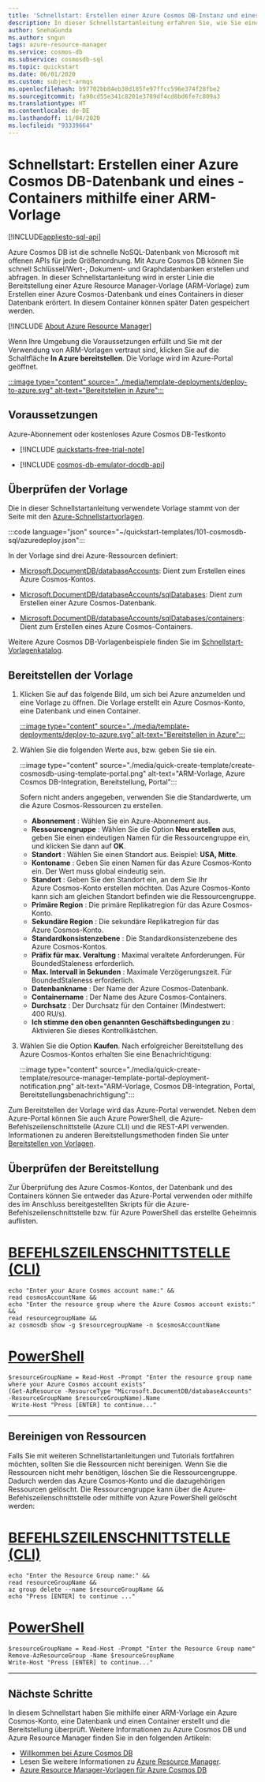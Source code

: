```yaml
---
title: 'Schnellstart: Erstellen einer Azure Cosmos DB-Instanz und eines Containers mit einer Azure Resource Manager-Vorlage'
description: In dieser Schnellstartanleitung erfahren Sie, wie Sie eine Azure Cosmos-Datenbank und einen Container mit einer Azure Resource Manager-Vorlage erstellen.
author: SnehaGunda
ms.author: sngun
tags: azure-resource-manager
ms.service: cosmos-db
ms.subservice: cosmosdb-sql
ms.topic: quickstart
ms.date: 06/01/2020
ms.custom: subject-armqs
ms.openlocfilehash: b97702bb84eb38d185fe97ffcc596e374f28fbe2
ms.sourcegitcommit: fa90cd55e341c8201e3789df4cd8bd6fe7c809a3
ms.translationtype: HT
ms.contentlocale: de-DE
ms.lasthandoff: 11/04/2020
ms.locfileid: "93339664"
---
```

# <a name="quickstart-create-an-azure-cosmos-db-and-a-container-by-using-an-arm-template"></a>Schnellstart: Erstellen einer Azure Cosmos DB-Datenbank und eines -Containers mithilfe einer ARM-Vorlage
[!INCLUDE[appliesto-sql-api](includes/appliesto-sql-api.md)]

Azure Cosmos DB ist die schnelle NoSQL-Datenbank von Microsoft mit offenen APIs für jede Größenordnung. Mit Azure Cosmos DB können Sie schnell Schlüssel/Wert-, Dokument- und Graphdatenbanken erstellen und abfragen. In dieser Schnellstartanleitung wird in erster Linie die Bereitstellung einer Azure Resource Manager-Vorlage (ARM-Vorlage) zum Erstellen einer Azure Cosmos-Datenbank und eines Containers in dieser Datenbank erörtert. In diesem Container können später Daten gespeichert werden.

[!INCLUDE [About Azure Resource Manager](../../includes/resource-manager-quickstart-introduction.md)]

Wenn Ihre Umgebung die Voraussetzungen erfüllt und Sie mit der Verwendung von ARM-Vorlagen vertraut sind, klicken Sie auf die Schaltfläche **In Azure bereitstellen**. Die Vorlage wird im Azure-Portal geöffnet.

[:::image type="content" source="../media/template-deployments/deploy-to-azure.svg" alt-text="Bereitstellen in Azure":::](https://portal.azure.com/#create/Microsoft.Template/uri/https%3A%2F%2Fraw.githubusercontent.com%2FAzure%2Fazure-quickstart-templates%2Fmaster%2F101-cosmosdb-sql%2Fazuredeploy.json)

## <a name="prerequisites"></a>Voraussetzungen

Azure-Abonnement oder kostenloses Azure Cosmos DB-Testkonto

- [!INCLUDE [quickstarts-free-trial-note](../../includes/quickstarts-free-trial-note.md)]

- [!INCLUDE [cosmos-db-emulator-docdb-api](../../includes/cosmos-db-emulator-docdb-api.md)]

## <a name="review-the-template"></a>Überprüfen der Vorlage

Die in dieser Schnellstartanleitung verwendete Vorlage stammt von der Seite mit den [Azure-Schnellstartvorlagen](https://azure.microsoft.com/resources/templates/101-cosmosdb-sql/).

:::code language="json" source="~/quickstart-templates/101-cosmosdb-sql/azuredeploy.json":::

In der Vorlage sind drei Azure-Ressourcen definiert:

* [Microsoft.DocumentDB/databaseAccounts](/azure/templates/microsoft.documentdb/databaseaccounts): Dient zum Erstellen eines Azure Cosmos-Kontos.

* [Microsoft.DocumentDB/databaseAccounts/sqlDatabases](/azure/templates/microsoft.documentdb/databaseaccounts/sqldatabases): Dient zum Erstellen einer Azure Cosmos-Datenbank.

* [Microsoft.DocumentDB/databaseAccounts/sqlDatabases/containers](/azure/templates/microsoft.documentdb/databaseaccounts/sqldatabases/containers): Dient zum Erstellen eines Azure Cosmos-Containers.

Weitere Azure Cosmos DB-Vorlagenbeispiele finden Sie im [Schnellstart-Vorlagenkatalog](https://azure.microsoft.com/resources/templates/?resourceType=Microsoft.Documentdb).

## <a name="deploy-the-template"></a>Bereitstellen der Vorlage

1. Klicken Sie auf das folgende Bild, um sich bei Azure anzumelden und eine Vorlage zu öffnen. Die Vorlage erstellt ein Azure Cosmos-Konto, eine Datenbank und einen Container.

   [:::image type="content" source="../media/template-deployments/deploy-to-azure.svg" alt-text="Bereitstellen in Azure":::](https://portal.azure.com/#create/Microsoft.Template/uri/https%3A%2F%2Fraw.githubusercontent.com%2FAzure%2Fazure-quickstart-templates%2Fmaster%2F101-cosmosdb-sql%2Fazuredeploy.json)

2. Wählen Sie die folgenden Werte aus, bzw. geben Sie sie ein.

   :::image type="content" source="./media/quick-create-template/create-cosmosdb-using-template-portal.png" alt-text="ARM-Vorlage, Azure Cosmos DB-Integration, Bereitstellung, Portal":::

    Sofern nicht anders angegeben, verwenden Sie die Standardwerte, um die Azure Cosmos-Ressourcen zu erstellen.

    * **Abonnement** : Wählen Sie ein Azure-Abonnement aus.
    * **Ressourcengruppe** : Wählen Sie die Option **Neu erstellen** aus, geben Sie einen eindeutigen Namen für die Ressourcengruppe ein, und klicken Sie dann auf **OK**.
    * **Standort** : Wählen Sie einen Standort aus.  Beispiel: **USA, Mitte**.
    * **Kontoname** : Geben Sie einen Namen für das Azure Cosmos-Konto ein. Der Wert muss global eindeutig sein.
    * **Standort** : Geben Sie den Standort ein, an dem Sie Ihr Azure Cosmos-Konto erstellen möchten. Das Azure Cosmos-Konto kann sich am gleichen Standort befinden wie die Ressourcengruppe.
    * **Primäre Region** : Die primäre Replikatregion für das Azure Cosmos-Konto.
    * **Sekundäre Region** : Die sekundäre Replikatregion für das Azure Cosmos-Konto.
    * **Standardkonsistenzebene** : Die Standardkonsistenzebene des Azure Cosmos-Kontos.
    * **Präfix für max. Veraltung** : Maximal veraltete Anforderungen. Für BoundedStaleness erforderlich.
    * **Max. Intervall in Sekunden** : Maximale Verzögerungszeit. Für BoundedStaleness erforderlich.
    * **Datenbankname** : Der Name der Azure Cosmos-Datenbank.
    * **Containername** : Der Name des Azure Cosmos-Containers.
    * **Durchsatz** :  Der Durchsatz für den Container (Mindestwert: 400 RU/s).
    * **Ich stimme den oben genannten Geschäftsbedingungen zu** : Aktivieren Sie dieses Kontrollkästchen.

3. Wählen Sie die Option **Kaufen**. Nach erfolgreicher Bereitstellung des Azure Cosmos-Kontos erhalten Sie eine Benachrichtigung:

   :::image type="content" source="./media/quick-create-template/resource-manager-template-portal-deployment-notification.png" alt-text="ARM-Vorlage, Cosmos DB-Integration, Portal, Bereitstellungsbenachrichtigung":::

Zum Bereitstellen der Vorlage wird das Azure-Portal verwendet. Neben dem Azure-Portal können Sie auch Azure PowerShell, die Azure-Befehlszeilenschnittstelle (Azure CLI) und die REST-API verwenden. Informationen zu anderen Bereitstellungsmethoden finden Sie unter [Bereitstellen von Vorlagen](../azure-resource-manager/templates/deploy-powershell.md).

## <a name="validate-the-deployment"></a>Überprüfen der Bereitstellung

Zur Überprüfung des Azure Cosmos-Kontos, der Datenbank und des Containers können Sie entweder das Azure-Portal verwenden oder mithilfe des im Anschluss bereitgestellten Skripts für die Azure-Befehlszeilenschnittstelle bzw. für Azure PowerShell das erstellte Geheimnis auflisten.

# <a name="cli"></a>[BEFEHLSZEILENSCHNITTSTELLE (CLI)](#tab/CLI)

```azurecli-interactive
echo "Enter your Azure Cosmos account name:" &&
read cosmosAccountName &&
echo "Enter the resource group where the Azure Cosmos account exists:" &&
read resourcegroupName &&
az cosmosdb show -g $resourcegroupName -n $cosmosAccountName
```

# <a name="powershell"></a>[PowerShell](#tab/PowerShell)

```azurepowershell-interactive
$resourceGroupName = Read-Host -Prompt "Enter the resource group name where your Azure Cosmos account exists"
(Get-AzResource -ResourceType "Microsoft.DocumentDB/databaseAccounts" -ResourceGroupName $resourceGroupName).Name
 Write-Host "Press [ENTER] to continue..."
```

---

## <a name="clean-up-resources"></a>Bereinigen von Ressourcen

Falls Sie mit weiteren Schnellstartanleitungen und Tutorials fortfahren möchten, sollten Sie die Ressourcen nicht bereinigen.
Wenn Sie die Ressourcen nicht mehr benötigen, löschen Sie die Ressourcengruppe. Dadurch werden das Azure Cosmos-Konto und die dazugehörigen Ressourcen gelöscht. Die Ressourcengruppe kann über die Azure-Befehlszeilenschnittstelle oder mithilfe von Azure PowerShell gelöscht werden:

# <a name="cli"></a>[BEFEHLSZEILENSCHNITTSTELLE (CLI)](#tab/CLI)

```azurecli-interactive
echo "Enter the Resource Group name:" &&
read resourceGroupName &&
az group delete --name $resourceGroupName &&
echo "Press [ENTER] to continue ..."
```

# <a name="powershell"></a>[PowerShell](#tab/PowerShell)

```azurepowershell-interactive
$resourceGroupName = Read-Host -Prompt "Enter the Resource Group name"
Remove-AzResourceGroup -Name $resourceGroupName
Write-Host "Press [ENTER] to continue..."
```

---

## <a name="next-steps"></a>Nächste Schritte

In diesem Schnellstart haben Sie mithilfe einer ARM-Vorlage ein Azure Cosmos-Konto, eine Datenbank und einen Container erstellt und die Bereitstellung überprüft. Weitere Informationen zu Azure Cosmos DB und Azure Resource Manager finden Sie in den folgenden Artikeln:

- [Willkommen bei Azure Cosmos DB](introduction.md)
- Lesen Sie weitere Informationen zu [Azure Resource Manager](../azure-resource-manager/management/overview.md).
- [Azure Resource Manager-Vorlagen für Azure Cosmos DB](./templates-samples-sql.md)